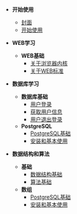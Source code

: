 <!-- docs/_sidebar.md -->

- **开始使用**

    - [封面](/)
    - [开始使用](guide.md)

- **WEB学习**

    - **WEB基础**
        - [关于浏览器内核](_1_web/_1_1_基础/_1_1_1_关于浏览器内核.md "关于浏览器内核")
        - [关于WEB标准](_1_web/_1_1_基础/_1_1_2_关于WEB标准.md "关于WEB标准")
    

- **数据库学习**

    - **数据库基础**
        - [用户登录](dc2/_账号相关/登录.md "用户登录")
        - [获取用户信息](dc2/_账号相关/获取用户信息.md "获取用户信息")
        - [用户退出登录](dc2/_账号相关/退出登录.md "退出登录")
    - **PostgreSQL**
        - [PostgreSQL基础](_3_database/_3_3_postgresql/_3_3_1_PostgreSQL基础.md "PostgreSQL基础")
        - [安装和基本使用](_3_database/_3_3_postgresql/_3_3_2_安装和基本使用.md "安装和基本使用")


- **数据结构和算法**

    - **基础**
        - [数据结构基础](_6_数据结构和算法/_1_基础/数据结构基础.md "数据结构基础") 
        - [算法基础](_6_数据结构和算法/_1_基础/算法基础.md "算法基础")
    - **数组**
        - [PostgreSQL基础](_3_database/_3_3_postgresql/_3_3_1_PostgreSQL基础.md "PostgreSQL基础")
        - [安装和基本使用](_3_database/_3_3_postgresql/_3_3_2_安装和基本使用.md "安装和基本使用")
